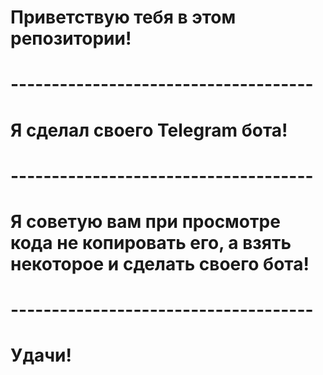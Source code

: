 # Приветствую тебя в этом репозитории! 
# -------------------------------------
# Я сделал своего Telegram бота!
# -------------------------------------
# Я советую вам при просмотре кода не копировать его, а взять некоторое и сделать своего бота!
# -------------------------------------
# Удачи!
